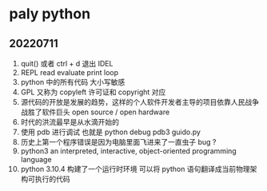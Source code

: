 # paly python
## 20220711

1. quit() 或者 ctrl + d 退出 IDEL 
2. REPL read evaluate print loop 
3. python 中的所有代码 大小写敏感
4. GPL 又称为 copyleft 许可证和 copyright 对应
5. 源代码的开放是发展的趋势，这样的个人软件开发者主导的项目依靠人民战争战胜了软件巨头 
   open source / open hardware
6. 时代的洪流最早是从水滴开始的
7. 使用 pdb 进行调试 也就是 python debug
   pdb3 guido.py
8. 历史上第一个程序错误是因为电脑里面飞进来了一直虫子 bug ?
9. python3  an interpreted, interactive, object-oriented programming language
10. python 3.10.4 构建了一个运行时环境 可以将 python 语句翻译成当前物理架构可执行的代码







